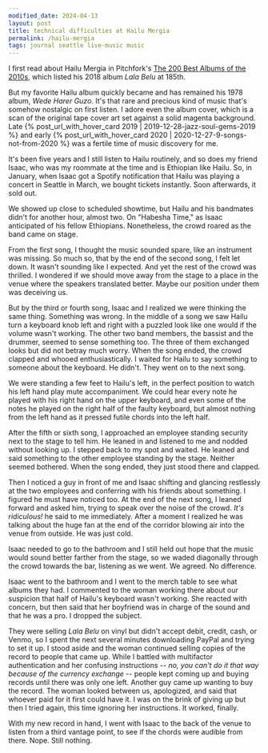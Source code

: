 ```yaml
---
modified_date: 2024-04-13
layout: post
title: technical difficulties at Hailu Mergia
permalink: /hailu-mergia
tags: journal seattle live-music music
---
```


I first read about Hailu Mergia in Pitchfork's [The 200 Best Albums of the 2010s](https://pitchfork.com/features/lists-and-guides/the-200-best-albums-of-the-2010s), which listed his 2018 album _Lala Belu_ at 185th.
<!--more-->
But my favorite Hailu album quickly became and has remained his 1978 album, _Wede Harer Guzo_.
It's that rare and precious kind of music that's somehow nostalgic on first listen.
I adore even the album cover, which is a scan of the original tape cover art set against a solid magenta background.
Late {% post_url_with_hover_card 2019 | 2019-12-28-jazz-soul-gems-2019 %} and early {% post_url_with_hover_card 2020 | 2020-12-27-9-songs-not-from-2020 %} was a fertile time of music discovery for me.

It's been five years and I still listen to Hailu routinely, and so does my friend Isaac, who was my roommate at the time and is Ethiopian like Hailu.
So, in January, when Isaac got a Spotify notification that Hailu was playing a concert in Seattle in March, we bought tickets instantly.
Soon afterwards, it sold out.

We showed up close to scheduled showtime, but Hailu and his bandmates didn't for another hour, almost two.
On "Habesha Time," as Isaac anticipated of his fellow Ethiopians.
Nonetheless, the crowd roared as the band came on stage.

From the first song, I thought the music sounded spare, like an instrument was missing.
So much so, that by the end of the second song, I felt let down.
It wasn't sounding like I expected.
And yet the rest of the crowd was thrilled.
I wondered if we should move away from the stage to a place in the venue where the speakers translated better.
Maybe our position under them was deceiving us.

But by the third or fourth song, Isaac and I realized we were thinking the same thing.
Something was wrong.
In the middle of a song we saw Hailu turn a keyboard knob left and right with a puzzled look like one would if the volume wasn't working.
The other two band members, the bassist and the drummer, seemed to sense something too.
The three of them exchanged looks but did not betray much worry.
When the song ended, the crowd clapped and whooed enthusiastically.
I waited for Hailu to say something to someone about the keyboard.
He didn't.
They went on to the next song.

We were standing a few feet to Hailu's left, in the perfect position to watch his left hand play mute accompaniment.
We could hear every note he played with his right hand on the upper keyboard, and even some of the notes he played on the right half of the faulty keyboard, but almost nothing from the left hand as it pressed futile chords into the left half.

After the fifth or sixth song, I approached an employee standing security next to the stage to tell him.
He leaned in and listened to me and nodded without looking up.
I stepped back to my spot and waited.
He leaned and said something to the other employee standing by the stage.
Neither seemed bothered.
When the song ended, they just stood there and clapped.

Then I noticed a guy in front of me and Isaac shifting and glancing restlessly at the two employees and conferring with his friends about something.
I figured he must have noticed too.
At the end of the next song, I leaned forward and asked him, trying to speak over the noise of the crowd.
_It's ridiculous!_ he said to me immediately.
After a moment I realized he was talking about the huge fan at the end of the corridor blowing air into the venue from outside.
He was just cold.

Isaac needed to go to the bathroom and I still held out hope that the music would sound better farther from the stage, so we waded diagonally through the crowd towards the bar, listening as we went.
We agreed.
No difference.

Isaac went to the bathroom and I went to the merch table to see what albums they had.
I commented to the woman working there about our suspicion that half of Hailu's keyboard wasn't working.
She reacted with concern, but then said that her boyfriend was in charge of the sound and that he was a pro.
I dropped the subject.

They were selling _Lala Belu_ on vinyl but didn't accept debit, credit, cash, or Venmo, so I spent the next several minutes downloading PayPal and trying to set it up.
I stood aside and the woman continued selling copies of the record to people that came up.
While I battled with multifactor authentication and her confusing instructions -- _no, you can't do it that way because of the currency exchange_ -- people kept coming up and buying records until there was only one left.
Another guy came up wanting to buy the record.
The woman looked between us, apologized, and said that whoever paid for it first could have it.
I was on the brink of giving up but then I tried again, this time ignoring her instructions.
It worked, finally.

With my new record in hand, I went with Isaac to the back of the venue to listen from a third vantage point, to see if the chords were audible from there.
Nope.
Still nothing.